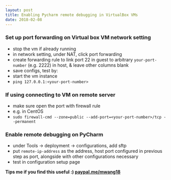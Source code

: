 ```yaml
---
layout: post
title: Enabling Pycharm remote debugging in VirtualBox VMs
date: 2018-02-08
---
```

### Set up port forwarding on Virtual box VM network setting
* stop the vm if already running
* in network setting, under NAT, click port forwarding
* create forwarding rule to link port 22 in guest to arbitrary `your-port-number` (e.g. 2222) in host, & leave other columns blank
* save configs, test by:
* start the vm instance
* `ping 127.0.0.1:<your-port-number>`

### If using connecting to VM on remote server
* make sure open the port with firewall rule
* e.g. in CentOS
* `sudo firewall-cmd --zone=public --add-port=<your-port-number>/tcp --permanent`

### Enable remote debugging on PyCharm
* under Tools -> deployment -> configurations, add sftp
* put `remote-ip-address` as the address, host port configured in previous step as port, alongside with other configurations necessary
* test in configuration setup page


__Tips me if you find this useful :\) [paypal.me/mwang18](paypal.me/mwang18)__
